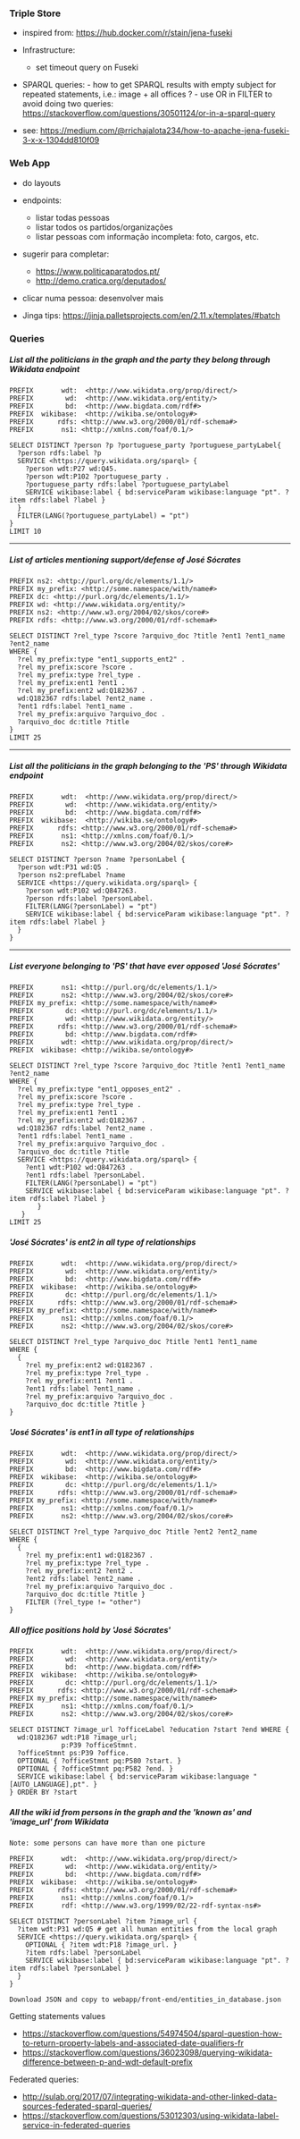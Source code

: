 ### Triple Store

 - inspired from: https://hub.docker.com/r/stain/jena-fuseki

 - Infrastructure:
    - set timeout query on Fuseki
 - SPARQL queries:
        - how to get SPARQL results with empty subject for repeated statements, i.e.: image + all offices ?
        - use OR in FILTER to avoid doing two queries:
            https://stackoverflow.com/questions/30501124/or-in-a-sparql-query
            
 - see: https://medium.com/@rrichajalota234/how-to-apache-jena-fuseki-3-x-x-1304dd810f09


### Web App
   - do layouts
   - endpoints:
        - listar todas pessoas
        - listar todos os partidos/organizações
        - listar pessoas com informação incompleta: foto, cargos, etc.
   
   - sugerir para completar:
        - https://www.politicaparatodos.pt/
        - http://demo.cratica.org/deputados/            
   - clicar numa pessoa: desenvolver mais
   - Jinga tips: https://jinja.palletsprojects.com/en/2.11.x/templates/#batch


### Queries


##### List all the politicians in the graph and the party they belong through Wikidata endpoint     

    PREFIX       wdt:  <http://www.wikidata.org/prop/direct/>
    PREFIX        wd:  <http://www.wikidata.org/entity/>
    PREFIX        bd:  <http://www.bigdata.com/rdf#>
    PREFIX  wikibase:  <http://wikiba.se/ontology#>
    PREFIX      rdfs: <http://www.w3.org/2000/01/rdf-schema#>
    PREFIX 		 ns1: <http://xmlns.com/foaf/0.1/>

    SELECT DISTINCT ?person ?p ?portuguese_party ?portuguese_partyLabel{
      ?person rdfs:label ?p
      SERVICE <https://query.wikidata.org/sparql> {
        ?person wdt:P27 wd:Q45.
        ?person wdt:P102 ?portuguese_party .
        ?portuguese_party rdfs:label ?portuguese_partyLabel
        SERVICE wikibase:label { bd:serviceParam wikibase:language "pt". ?item rdfs:label ?label }
      }
      FILTER(LANG(?portuguese_partyLabel) = "pt")
    }
    LIMIT 10
    
---
##### List of articles mentioning support/defense of José Sócrates  
    
    PREFIX ns2: <http://purl.org/dc/elements/1.1/>
    PREFIX my_prefix: <http://some.namespace/with/name#>
    PREFIX dc: <http://purl.org/dc/elements/1.1/>
    PREFIX wd: <http://www.wikidata.org/entity/>
    PREFIX ns2: <http://www.w3.org/2004/02/skos/core#>
    PREFIX rdfs: <http://www.w3.org/2000/01/rdf-schema#>
    
    SELECT DISTINCT ?rel_type ?score ?arquivo_doc ?title ?ent1 ?ent1_name ?ent2_name
    WHERE {
      ?rel my_prefix:type "ent1_supports_ent2" .
      ?rel my_prefix:score ?score .
      ?rel my_prefix:type ?rel_type .
      ?rel my_prefix:ent1 ?ent1 .
      ?rel my_prefix:ent2 wd:Q182367 .
      wd:Q182367 rdfs:label ?ent2_name .
      ?ent1 rdfs:label ?ent1_name .
      ?rel my_prefix:arquivo ?arquivo_doc .
      ?arquivo_doc dc:title ?title
    }
    LIMIT 25

---
##### List all the politicians in the graph belonging to the 'PS' through Wikidata endpoint     

    PREFIX       wdt:  <http://www.wikidata.org/prop/direct/>
    PREFIX        wd:  <http://www.wikidata.org/entity/>
    PREFIX        bd:  <http://www.bigdata.com/rdf#>
    PREFIX  wikibase:  <http://wikiba.se/ontology#>
    PREFIX      rdfs: <http://www.w3.org/2000/01/rdf-schema#>
    PREFIX 		 ns1: <http://xmlns.com/foaf/0.1/>
    PREFIX		 ns2: <http://www.w3.org/2004/02/skos/core#>
    
    SELECT DISTINCT ?person ?name ?personLabel {
      ?person wdt:P31 wd:Q5 .
      ?person ns2:prefLabel ?name
      SERVICE <https://query.wikidata.org/sparql> {
        ?person wdt:P102 wd:Q847263.
        ?person rdfs:label ?personLabel.
        FILTER(LANG(?personLabel) = "pt")
        SERVICE wikibase:label { bd:serviceParam wikibase:language "pt". ?item rdfs:label ?label }
      }
    }

---
##### List everyone belonging to 'PS' that have ever opposed 'José Sócrates'

    PREFIX       ns1: <http://purl.org/dc/elements/1.1/>
    PREFIX       ns2: <http://www.w3.org/2004/02/skos/core#>
    PREFIX my_prefix: <http://some.namespace/with/name#>
    PREFIX        dc: <http://purl.org/dc/elements/1.1/>
    PREFIX        wd: <http://www.wikidata.org/entity/>
    PREFIX      rdfs: <http://www.w3.org/2000/01/rdf-schema#>
    PREFIX        bd: <http://www.bigdata.com/rdf#>
    PREFIX       wdt: <http://www.wikidata.org/prop/direct/>
    PREFIX  wikibase: <http://wikiba.se/ontology#>
    
    SELECT DISTINCT ?rel_type ?score ?arquivo_doc ?title ?ent1 ?ent1_name ?ent2_name
    WHERE {
      ?rel my_prefix:type "ent1_opposes_ent2" .
      ?rel my_prefix:score ?score .
      ?rel my_prefix:type ?rel_type .
      ?rel my_prefix:ent1 ?ent1 .
      ?rel my_prefix:ent2 wd:Q182367 .
      wd:Q182367 rdfs:label ?ent2_name .
      ?ent1 rdfs:label ?ent1_name .
      ?rel my_prefix:arquivo ?arquivo_doc .
      ?arquivo_doc dc:title ?title
      SERVICE <https://query.wikidata.org/sparql> {
        ?ent1 wdt:P102 wd:Q847263 .
        ?ent1 rdfs:label ?personLabel.
        FILTER(LANG(?personLabel) = "pt")
        SERVICE wikibase:label { bd:serviceParam wikibase:language "pt". ?item rdfs:label ?label }
           }
       }
    LIMIT 25

##### 'José Sócrates' is ent2 in all type of relationships

    PREFIX       wdt:  <http://www.wikidata.org/prop/direct/>
    PREFIX        wd:  <http://www.wikidata.org/entity/>
    PREFIX        bd:  <http://www.bigdata.com/rdf#>
    PREFIX  wikibase:  <http://wikiba.se/ontology#>
    PREFIX        dc: <http://purl.org/dc/elements/1.1/>
    PREFIX      rdfs: <http://www.w3.org/2000/01/rdf-schema#>
    PREFIX my_prefix: <http://some.namespace/with/name#>
    PREFIX 		 ns1: <http://xmlns.com/foaf/0.1/>
    PREFIX		 ns2: <http://www.w3.org/2004/02/skos/core#>
    
    SELECT DISTINCT ?rel_type ?arquivo_doc ?title ?ent1 ?ent1_name
    WHERE {
      {
        ?rel my_prefix:ent2 wd:Q182367 .
        ?rel my_prefix:type ?rel_type .
        ?rel my_prefix:ent1 ?ent1 .
        ?ent1 rdfs:label ?ent1_name . 
        ?rel my_prefix:arquivo ?arquivo_doc .
        ?arquivo_doc dc:title ?title }
    }


##### 'José Sócrates' is ent1 in all type of relationships

    PREFIX       wdt:  <http://www.wikidata.org/prop/direct/>
    PREFIX        wd:  <http://www.wikidata.org/entity/>
    PREFIX        bd:  <http://www.bigdata.com/rdf#>
    PREFIX  wikibase:  <http://wikiba.se/ontology#>
    PREFIX        dc: <http://purl.org/dc/elements/1.1/>
    PREFIX      rdfs: <http://www.w3.org/2000/01/rdf-schema#>
    PREFIX my_prefix: <http://some.namespace/with/name#>
    PREFIX 		 ns1: <http://xmlns.com/foaf/0.1/>
    PREFIX		 ns2: <http://www.w3.org/2004/02/skos/core#>
    
    SELECT DISTINCT ?rel_type ?arquivo_doc ?title ?ent2 ?ent2_name
    WHERE {
      {
        ?rel my_prefix:ent1 wd:Q182367 .
        ?rel my_prefix:type ?rel_type .
        ?rel my_prefix:ent2 ?ent2 .
        ?ent2 rdfs:label ?ent2_name . 
        ?rel my_prefix:arquivo ?arquivo_doc .
        ?arquivo_doc dc:title ?title }
        FILTER (?rel_type != "other")
    }


##### All office positions hold by 'José Sócrates'

    PREFIX       wdt:  <http://www.wikidata.org/prop/direct/>
    PREFIX        wd:  <http://www.wikidata.org/entity/>
    PREFIX        bd:  <http://www.bigdata.com/rdf#>
    PREFIX  wikibase:  <http://wikiba.se/ontology#>
    PREFIX        dc: <http://purl.org/dc/elements/1.1/>
    PREFIX      rdfs: <http://www.w3.org/2000/01/rdf-schema#>
    PREFIX my_prefix: <http://some.namespace/with/name#>
    PREFIX 		 ns1: <http://xmlns.com/foaf/0.1/>
    PREFIX		 ns2: <http://www.w3.org/2004/02/skos/core#>

    SELECT DISTINCT ?image_url ?officeLabel ?education ?start ?end WHERE {
      wd:Q182367 wdt:P18 ?image_url;
                 p:P39 ?officeStmnt.
      ?officeStmnt ps:P39 ?office.
      OPTIONAL { ?officeStmnt pq:P580 ?start. }
      OPTIONAL { ?officeStmnt pq:P582 ?end. }  
      SERVICE wikibase:label { bd:serviceParam wikibase:language "[AUTO_LANGUAGE],pt". }
    } ORDER BY ?start


##### All the wiki id from persons in the graph and the 'known as' and 'image_url' from Wikidata

    Note: some persons can have more than one picture 

    PREFIX       wdt:  <http://www.wikidata.org/prop/direct/>
    PREFIX        wd:  <http://www.wikidata.org/entity/>
    PREFIX        bd:  <http://www.bigdata.com/rdf#>
    PREFIX  wikibase:  <http://wikiba.se/ontology#>
    PREFIX      rdfs: <http://www.w3.org/2000/01/rdf-schema#>
    PREFIX 		 ns1: <http://xmlns.com/foaf/0.1/>
    PREFIX       rdf: <http://www.w3.org/1999/02/22-rdf-syntax-ns#>
    
    SELECT DISTINCT ?personLabel ?item ?image_url {
      ?item wdt:P31 wd:Q5 # get all human entities from the local graph
      SERVICE <https://query.wikidata.org/sparql> {
        OPTIONAL { ?item wdt:P18 ?image_url. }
        ?item rdfs:label ?personLabel
        SERVICE wikibase:label { bd:serviceParam wikibase:language "pt". ?item rdfs:label ?personLabel }
      }
    }
    
    Download JSON and copy to webapp/front-end/entities_in_database.json


   Getting statements values
   - https://stackoverflow.com/questions/54974504/sparql-question-how-to-return-property-labels-and-associated-date-qualifiers-fr
   - https://stackoverflow.com/questions/36023098/querying-wikidata-difference-between-p-and-wdt-default-prefix

   Federated queries: 
   - http://sulab.org/2017/07/integrating-wikidata-and-other-linked-data-sources-federated-sparql-queries/   
   - https://stackoverflow.com/questions/53012303/using-wikidata-label-service-in-federated-queries

